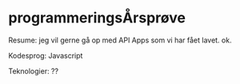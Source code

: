 # programmeringsÅrsprøve

Resume: jeg vil gerne gå op med API Apps som vi har fået lavet. ok.

Kodesprog: Javascript

Teknologier: ??
